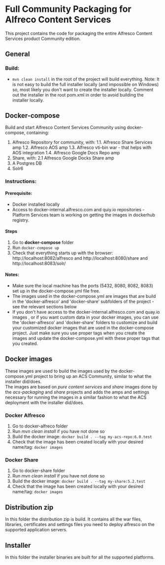 # Full Community Packaging for Alfreco Content Services

This project contains the code for packaging the entire Alfresco Content Services product Community edition.

## General
### Build:
* ```mvn clean install``` in the root of the project will build everything.
Note: It is not easy to build the full installer locally (and impossible on Windows) so, most likely you don't want to create the installer locally. Comment out the <module>installer</module> in the root pom.xml in order to avoid building the installer locally.

## Docker-compose
Build and start Alfresco Content Services Community using docker-compose, containing:
1. Alfresco Repository for community, with:
1.1. Alfresco Share Services amp
1.2. Alfresco AOS amp
1.3. Alfresco vti-bin war - that helps with AOS integration
1.4. Alfresco Google Docs Repo amp
2. Share, with:
2.1 Alfresco Google Docks Share amp
3. A Postgres DB
4. Solr6

### Instructions:
#### Prerequisite: 
* Docker installed locally 
* Access to docker-internal.alfresco.com and quiy.io repositories - Platform Services team is working on getting the images in dockerhub registry.

#### Steps
1. Go to **docker-compose** folder
2. Run ```docker-compose up``` 
3. Check that everything starts up with the browser: http://localhost:8082/alfresco and http://localhost:8080/share and http://localhost:8083/solr/

#### Notes:
* Make sure the local machine has the ports (5432, 8080, 8082, 8083) set up in the docker-compose.yml file free.
* The images used in the docker-compose.yml are images that are build in the 'docker-alfresco' and 'docker-share' subfolders of the project - see the relevant sections below
* If you don't have access to the docker-internal.alfresco.com and quay.io images , or if you want custom data in your docker images, you can use the 'docker-alfresco' and 'docker-share' folders to customize and build your customized docker images that are used in the docker-compose project. Just make sure you use proper tags when you create the images and update the docker-compose.yml with these proper tags that you created.

## Docker images
These images are used to build the images used by the docker-compose.yml project to bring up an ACS Community, similar to what the installer did/does.  
The images are based on *pure* _content services_ and _share_ images done by the _acs-packaging_ and _share_ projects and adds the amps and settings necessary for running the images in a similar fashion to what the ACS deployment with the installer did/does.

### Docker Alfresco
1. Go to docker-alfreco folder
2. Run *mvn clean install* if you have not done so
3. Build the docker image: ```docker build . --tag my-acs-repo:6.0.test```
4. Check that the image has been created locally with your desired name/tag: ```docker images```

### Docker Share
1. Go to docker-share folder
2. Run *mvn clean install* if you have not done so
3. Build the docker image: ```docker build . --tag my-share:5.2.test```
4. Check that the image has been created locally with your desired name/tag: ```docker images```


## Distribution zip

In this folder the distribution zip is build. It contains all the war files, libraries, certificates and settings files you need to deploy alfresco on the supported application servers.

## Installer

In this folder the installer binaries are built for all the supported platforms.

